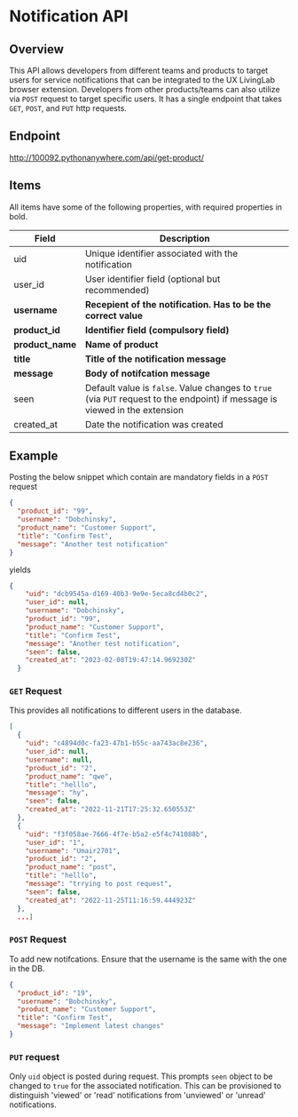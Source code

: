 # Notification API

## Overview
This API allows developers from different teams and products to target users for service notifications that can be integrated to the UX LivingLab browser extension. Developers from other products/teams can also utilize via `POST` request to target specific users. It has a single endpoint that takes `GET`, `POST`, and `PUT` http requests.

## Endpoint
http://100092.pythonanywhere.com/api/get-product/

## Items
All items have some of the following properties, with required properties in bold.

| Field        | Description |
|--------------|-------------|
| uid          |  Unique identifier associated with the notification           |
| user_id      |  User identifier field (optional but recommended)       ||
| **username**         |  **Recepient of the notification. Has to be the correct value**           |
| **product_id**      |  **Identifier field (compulsory field)**       ||
| **product_name**         |   **Name of product**         |
| **title**         |   **Title of the notification message**|
| **message** | **Body of notifcation message**  |
| seen         | Default value is `false`. Value changes to `true` (via `PUT` request to the endpoint) if message is viewed in the extension             |
| created_at         | Date the notification was created   |

## Example
Posting the below snippet which contain are mandatory  fields in a `POST` request
```json
{
  "product_id": "99",
  "username": "Dobchinsky",  
  "product_name": "Customer Support",
  "title": "Confirm Test",
  "message": "Another test notification"
}
```
yields
```json
{
    "uid": "dcb9545a-d169-40b3-9e9e-5eca8cd4b0c2",
    "user_id": null,
    "username": "Dobchinsky",
    "product_id": "99",
    "product_name": "Customer Support",
    "title": "Confirm Test",
    "message": "Another test notification",
    "seen": false,
    "created_at": "2023-02-08T19:47:14.969230Z"
  }
```

### `GET` Request
This provides all notifications to different users in the database.
```json
[
  {
    "uid": "c4894d0c-fa23-47b1-b55c-aa743ac8e236",
    "user_id": null,
    "username": null,
    "product_id": "2",
    "product_name": "qwe",
    "title": "helllo",
    "message": "hy",
    "seen": false,
    "created_at": "2022-11-21T17:25:32.650553Z"
  },
  {
    "uid": "f3f058ae-7666-4f7e-b5a2-e5f4c741088b",
    "user_id": "1",
    "username": "Umair2701",
    "product_id": "2",
    "product_name": "post",
    "title": "helllo",
    "message": "trrying to post request",
    "seen": false,
    "created_at": "2022-11-25T11:16:59.444923Z"
  },
  ...]
  ```
  ### `POST` Request
  To add new notifcations. Ensure that the username is the same with the one in the DB. 
```json
{
  "product_id": "19",
  "username": "Bobchinsky",  
  "product_name": "Customer Support",
  "title": "Confirm Test",
  "message": "Implement latest changes"
}
```
### `PUT` request
Only `uid` object is posted during request. This prompts `seen` object to be changed to `true` for the associated notification. This can be provisioned to distinguish 'viewed' or 'read' notifications from 'unviewed' or 'unread' notifications.   
